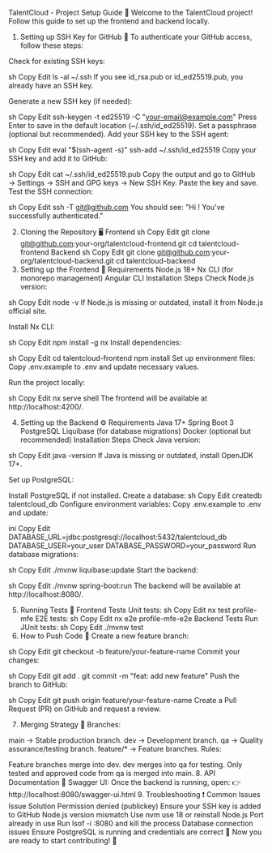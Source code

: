 TalentCloud - Project Setup Guide 🚀
Welcome to the TalentCloud project! Follow this guide to set up the frontend and backend locally.

1. Setting up SSH Key for GitHub 🔑
To authenticate your GitHub access, follow these steps:

Check for existing SSH keys:

sh
Copy
Edit
ls -al ~/.ssh
If you see id_rsa.pub or id_ed25519.pub, you already have an SSH key.

Generate a new SSH key (if needed):

sh
Copy
Edit
ssh-keygen -t ed25519 -C "your-email@example.com"
Press Enter to save in the default location (~/.ssh/id_ed25519).
Set a passphrase (optional but recommended).
Add your SSH key to the SSH agent:

sh
Copy
Edit
eval "$(ssh-agent -s)"
ssh-add ~/.ssh/id_ed25519
Copy your SSH key and add it to GitHub:

sh
Copy
Edit
cat ~/.ssh/id_ed25519.pub
Copy the output and go to GitHub → Settings → SSH and GPG keys → New SSH Key.
Paste the key and save.
Test the SSH connection:

sh
Copy
Edit
ssh -T git@github.com
You should see:
"Hi <username>! You've successfully authenticated."

2. Cloning the Repository 🖥️
Frontend
sh
Copy
Edit
git clone git@github.com:your-org/talentcloud-frontend.git
cd talentcloud-frontend
Backend
sh
Copy
Edit
git clone git@github.com:your-org/talentcloud-backend.git
cd talentcloud-backend
3. Setting up the Frontend 🎨
Requirements
Node.js 18+
Nx CLI (for monorepo management)
Angular CLI
Installation Steps
Check Node.js version:

sh
Copy
Edit
node -v
If Node.js is missing or outdated, install it from Node.js official site.

Install Nx CLI:

sh
Copy
Edit
npm install -g nx
Install dependencies:

sh
Copy
Edit
cd talentcloud-frontend
npm install
Set up environment files: Copy .env.example to .env and update necessary values.

Run the project locally:

sh
Copy
Edit
nx serve shell
The frontend will be available at http://localhost:4200/.

4. Setting up the Backend ⚙️
Requirements
Java 17+
Spring Boot 3
PostgreSQL
Liquibase (for database migrations)
Docker (optional but recommended)
Installation Steps
Check Java version:

sh
Copy
Edit
java -version
If Java is missing or outdated, install OpenJDK 17+.

Set up PostgreSQL:

Install PostgreSQL if not installed.
Create a database:
sh
Copy
Edit
createdb talentcloud_db
Configure environment variables: Copy .env.example to .env and update:

ini
Copy
Edit
DATABASE_URL=jdbc:postgresql://localhost:5432/talentcloud_db
DATABASE_USER=your_user
DATABASE_PASSWORD=your_password
Run database migrations:

sh
Copy
Edit
./mvnw liquibase:update
Start the backend:

sh
Copy
Edit
./mvnw spring-boot:run
The backend will be available at http://localhost:8080/.

5. Running Tests 🧪
Frontend Tests
Unit tests:
sh
Copy
Edit
nx test profile-mfe
E2E tests:
sh
Copy
Edit
nx e2e profile-mfe-e2e
Backend Tests
Run JUnit tests:
sh
Copy
Edit
./mvnw test
6. How to Push Code 🚀
Create a new feature branch:

sh
Copy
Edit
git checkout -b feature/your-feature-name
Commit your changes:

sh
Copy
Edit
git add .
git commit -m "feat: add new feature"
Push the branch to GitHub:

sh
Copy
Edit
git push origin feature/your-feature-name
Create a Pull Request (PR) on GitHub and request a review.

7. Merging Strategy 🌱
Branches:

main → Stable production branch.
dev → Development branch.
qa → Quality assurance/testing branch.
feature/* → Feature branches.
Rules:

Feature branches merge into dev.
dev merges into qa for testing.
Only tested and approved code from qa is merged into main.
8. API Documentation 📜
Swagger UI:
Once the backend is running, open:
👉 http://localhost:8080/swagger-ui.html
9. Troubleshooting ❗
Common Issues
Issue	Solution
Permission denied (publickey)	Ensure your SSH key is added to GitHub
Node.js version mismatch	Use nvm use 18 or reinstall Node.js
Port already in use	Run lsof -i :8080 and kill the process
Database connection issues	Ensure PostgreSQL is running and credentials are correct
🎯 Now you are ready to start contributing! 🚀
